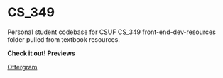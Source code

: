 # CS_349
Personal student codebase for CSUF CS_349
front-end-dev-resources folder pulled from textbook resources.

**Check it out! Previews**

[Ottergram](https://htmlpreview.github.io/?https://github.com/andrewngn13/CS_349/blob/master/ottergram/index.html)
